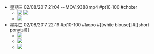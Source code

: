 - 星期三 02/08/2017 21:04 -- MOV_9388.mp4 #pt10-100 #choker
    - ![](https://firebasestorage.googleapis.com/v0/b/firescript-577a2.appspot.com/o/imgs%2Fapp%2FXELiu-NovaKG%2FlwtGgXRyhC.png?alt=media&token=a6be41e8-3c14-4228-a1eb-d0553195ddf6)
![](https://firebasestorage.googleapis.com/v0/b/firescript-577a2.appspot.com/o/imgs%2Fapp%2FXELiu-NovaKG%2F4-U8wIapup.png?alt=media&token=17b67e10-fbec-4f1b-8bf3-36a8053e9367)
    - ![](https://firebasestorage.googleapis.com/v0/b/firescript-577a2.appspot.com/o/imgs%2Fapp%2FXELiu-NovaKG%2FlSn_iygRVj.png?alt=media&token=3a649a55-fcea-4617-aeef-fca8156fcaef)
- 星期三 02/08/2017 22:19 #pt10-100 #laopo #[[white blouse]] #[[short ponytail]]
    - ![](https://firebasestorage.googleapis.com/v0/b/firescript-577a2.appspot.com/o/imgs%2Fapp%2FXELiu-NovaKG%2FAgk0BsmAvo.jpg?alt=media&token=66dd1e93-8681-4bec-a346-1cb7173df2af)
    - ![](https://firebasestorage.googleapis.com/v0/b/firescript-577a2.appspot.com/o/imgs%2Fapp%2FXELiu-NovaKG%2FvuKe44-8tL.png?alt=media&token=e838b641-f5fb-4c08-9444-dc85233d81ac)
    - ![](https://firebasestorage.googleapis.com/v0/b/firescript-577a2.appspot.com/o/imgs%2Fapp%2FXELiu-NovaKG%2FdKmC4thD0w.png?alt=media&token=023e52dc-dea8-46e4-8ac3-3b3f15ce69de)
